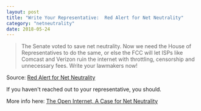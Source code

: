 ```yaml
---
layout: post
title: "Write Your Representative:  Red Alert for Net Neutrality"
category: "netneutrality"
date: 2018-05-24
---
```


> The Senate voted to save net neutrality. Now we need the House of Representatives to do the same, or else the FCC will let ISPs like Comcast and Verizon ruin the internet with throttling, censorship and unnecessary fees. Write your lawmakers now!

Source: [Red Alert for Net Neutrality](https://www.battleforthenet.com/redalert/)

If you haven't reached out to your representative, you should.

More info here: [The Open Internet, A Case for Net Neutrality](http://www.theopeninter.net/)
